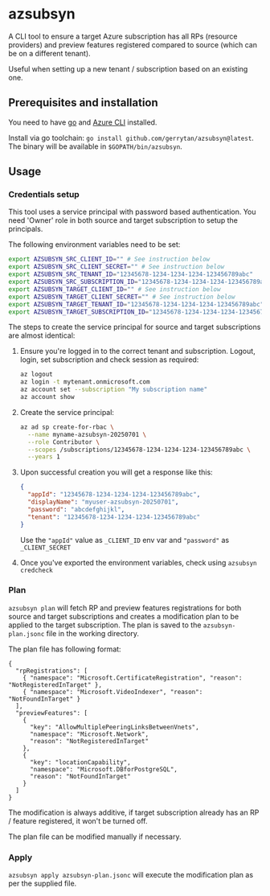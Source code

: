 # azsubsyn

A CLI tool to ensure a target Azure subscription has all RPs (resource providers) and preview features registered
compared to source (which can be on a different tenant).

Useful when setting up a new tenant / subscription based on an existing one.

## Prerequisites and installation

You need to have [go](https://go.dev/doc/install) and [Azure CLI](https://learn.microsoft.com/cli/azure/install-azure-cli) installed.

Install via go toolchain: `go install github.com/gerrytan/azsubsyn@latest`. The binary will be available in
`$GOPATH/bin/azsubsyn`.

## Usage

### Credentials setup

This tool uses a service principal with password based authentication. You need 'Owner' role in both source and target
subscription to setup the principals.

The following environment variables need to be set:

```bash
export AZSUBSYN_SRC_CLIENT_ID="" # See instruction below
export AZSUBSYN_SRC_CLIENT_SECRET="" # See instruction below
export AZSUBSYN_SRC_TENANT_ID="12345678-1234-1234-1234-123456789abc"
export AZSUBSYN_SRC_SUBSCRIPTION_ID="12345678-1234-1234-1234-123456789abc"
export AZSUBSYN_TARGET_CLIENT_ID="" # See instruction below
export AZSUBSYN_TARGET_CLIENT_SECRET="" # See instruction below
export AZSUBSYN_TARGET_TENANT_ID="12345678-1234-1234-1234-123456789abc"
export AZSUBSYN_TARGET_SUBSCRIPTION_ID="12345678-1234-1234-1234-123456789abc"
```

The steps to create the service principal for source and target subscriptions are almost identical:

1. Ensure you're logged in to the correct tenant and subscription. Logout, login, set subscription and check session as
   required:

    ```bash
    az logout
    az login -t mytenant.onmicrosoft.com
    az account set --subscription "My subscription name"
    az account show
    ```

1. Create the service principal:

    ```bash
    az ad sp create-for-rbac \
      --name myname-azsubsyn-20250701 \
      --role Contributor \
      --scopes /subscriptions/12345678-1234-1234-1234-123456789abc \
      --years 1
    ```

1. Upon successful creation you will get a response like this:

    ```json
    {
      "appId": "12345678-1234-1234-1234-123456789abc",
      "displayName": "myuser-azsubsyn-20250701",
      "password": "abcdefghijkl",
      "tenant": "12345678-1234-1234-1234-123456789abc"
    }
    ```

    Use the `"appId"` value as `_CLIENT_ID` env var and `"password"` as `_CLIENT_SECRET`

1. Once you've exported the environment variables, check using `azsubsyn credcheck`

### Plan

`azsubsyn plan` will fetch RP and preview features registrations for both source and target subscriptions and creates a
modification plan to be applied to the target subscription. The plan is saved to the `azsubsyn-plan.jsonc` file in the
working directory.

The plan file has following format:

```jsonc
{
  "rpRegistrations": [
    { "namespace": "Microsoft.CertificateRegistration", "reason": "NotRegisteredInTarget" },
    { "namespace": "Microsoft.VideoIndexer", "reason": "NotFoundInTarget" }
  ],
  "previewFeatures": [
    {
      "key": "AllowMultiplePeeringLinksBetweenVnets",
      "namespace": "Microsoft.Network",
      "reason": "NotRegisteredInTarget"
    },
    {
      "key": "locationCapability",
      "namespace": "Microsoft.DBforPostgreSQL",
      "reason": "NotFoundInTarget"
    }
  ]
}

```

The modification is always additive, if target subscription already has an RP / feature registered, it won't be turned
off.

The plan file can be modified manually if necessary.

### Apply

`azsubsyn apply azsubsyn-plan.jsonc` will execute the modification plan as per the supplied file.
